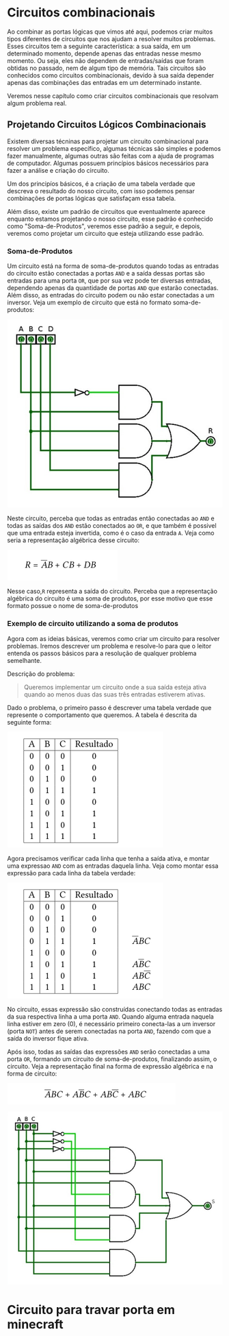 # Circuitos combinacionais

Ao combinar as portas lógicas que vimos até aqui, podemos criar muitos tipos diferentes de circuitos que nos ajudam a resolver muitos problemas. Esses circuitos tem a seguinte característica: a sua saída, em um determinado momento, depende apenas das entradas nesse mesmo momento. Ou seja, eles não dependem de entradas/saídas que foram obtidas no passado, nem de algum tipo de memória. Tais circuitos são conhecidos como circuitos combinacionais, devido à sua saída depender apenas das combinações das entradas em um determinado instante.

Veremos nesse capítulo como criar circuitos combinacionais que resolvam algum problema real.

## Projetando Circuitos Lógicos Combinacionais

Existem diversas técninas para projetar um circuito combinacional para resolver um problema específico, algumas técnicas são simples e podemos fazer manualmente, algumas outras são feitas com a ajuda de programas de computador. Algumas possuem princípios básicos necessários para fazer a análise e criação do circuito.

Um dos principíos básicos, é a criação de uma tabela verdade que descreva o resultado do nosso circuito, com isso podemos pensar combinações de portas lógicas que satisfaçam essa tabela. 

Além disso, existe um padrão de circuitos que eventualmente aparece enquanto estamos projetando o nosso circuito, esse padrão é conhecido como "Soma-de-Produtos", veremos esse padrão a seguir, e depois, veremos como projetar um circuito que esteja utilizando esse padrão.

### Soma-de-Produtos

Um circuito está na forma de soma-de-produtos quando todas as entradas do circuito estão conectadas a portas `AND` e a saída dessas portas são entradas para uma porta `OR`, que por sua vez pode ter diversas entradas, dependendo apenas da quantidade de portas `AND` que estarão conectadas. Além disso, as entradas do circuito podem ou não estar conectadas a um inversor. Veja um exemplo de circuito que está no formato soma-de-produtos:

![Soma de produtos](images/soma-de-produtos_1.jpeg)

Neste circuito, perceba que todas as entradas então conectadas ao `AND` e todas as saídas dos `AND` estão conectados ao `OR`, e que também é possivel que uma entrada esteja invertida, como é o caso da entrada `A`. Veja como seria a representação algébrica desse circuito:

![Soma de produtos - Algebrica](images/soma-de-produtos_2.png)

Nesse caso,`R` representa a saída do circuito. Perceba que a representação algébrica do circuito é uma soma de produtos, por esse motivo que esse formato possue o nome de soma-de-produtos

### Exemplo de circuito utilizando a soma de produtos

Agora com as ideias básicas, veremos como criar um circuito para resolver problemas. Iremos descrever um problema e resolve-lo para que o leitor entenda os passos básicos para a resolução de qualquer problema semelhante.

Descrição do problema: 

> Queremos implementar um circuito onde a sua saída esteja ativa quando ao menos duas das suas três entradas estiverem ativas.

Dado o problema, o primeiro passo é descrever uma tabela verdade que represente o comportamento que queremos. A tabela é descrita da seguinte forma:

![Exemplo somador - tabela verdade](images/somador-ex_1.png)

Agora precisamos verificar cada linha que tenha a saída ativa, e montar uma expressao `AND` com as entradas daquela linha. Veja como montar essa expressão para cada linha da tabela verdade:

![Exemplo somador - tabela verdade com expressão `AND`](images/somador-ex_2.png)

No circuito, essas expressão são construídas conectando todas as entradas da sua respectiva linha a uma porta `AND`. Quando alguma entrada naquela linha estiver em zero (0), é necessário primeiro conecta-las a um inversor (porta `NOT`) antes de serem conectadas na porta `AND`, fazendo com que a saída do inversor fique ativa. 

Após isso, todas as saídas das expressões `AND` serão conectadas a uma porta `OR`, formando um circuito de soma-de-produtos, finalizando assim, o circuito. Veja a representação final na forma de expressão algébrica e na forma de circuito:

![Exemplo somador -  expressão final](images/somador-ex_3.png)

![Exemplo somador - circuito final](images/somador-ex_4.jpeg)

# Circuito para travar porta em minecraft

